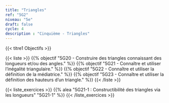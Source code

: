 ```yaml
---
title: "Triangles"
ref: "5G2"
niveau: "5e"
draft: false
cycle: 4
description : "Cinquième - Triangles"
---
```



{{< titre1 Objectifs >}}

{{< liste >}}
	{{% objectif "5G20 - Construire des triangles connaissant des longueurs et/ou des angles." %}}
	{{% objectif "5G21 - Connaître et utiliser l’inégalité triangulaire." %}}
	{{% objectif "5G22 - Connaître et utiliser la définition de la médiatrice." %}}
	{{% objectif "5G23 - Connaître et utiliser la définition des hauteurs d’un triangle." %}}
{{< /liste >}}

{{< liste_exercices >}}
	{{% alea "5G21-1 : Constructibilité des triangles via les longueurs" "5G21-1" %}}
{{< /liste_exercices >}}

<div class="ui hidden divider"></div>
<div class="ui hidden divider"></div>

<!-- <h2 class="ui horizontal divider header">Exercices en ligne à données aléatoires</h2>

{{< liste >}}
	{{% alea "N12 : Multiplier un entier par 10, 100, 1 000" "6N12" %}}
	{{% alea "N13 : Convertir en utilisant les préfixes multiplicateurs (déca à kilo)" "6N13" %}}
{{< /liste >}}

<div class="ui hidden divider"></div>
<div class="ui hidden divider"></div>

<h2 class="ui horizontal divider header">Compléments numériques</h2>

{{< liste >}}
	{{% youtube "N10 : Le système de numération décimal (vidéo de Jean-Yves Labouche)" "UudfsVP17Jk" %}}
	{{% youtube "N12 : Multiplier un entier par 100 (vidéo de Christophe Bringard)" "LR_ZwBNZVmg" %}}
	{{% url "N12 : Glisse-nombre - Multiplier ou diviser par 10, 100 ou 1 000 (outil développé par Arnaud Durand)" "https://mathix.org/glisse-nombre/index.html" %}}
	{{% url "Polypad (manipuler les fractions)" "https://mathigon.org/polypad" %}}
{{< /liste >}}



<div class="ui hidden divider"></div>
<div class="ui hidden divider"></div>

<h2 class="ui horizontal divider header">Corrections</h2>

{{< liste >}}
	{{% pdf-corr "Mise en route N1 : Numérations et fractions" 6N1 %}}
	{{% pdf-corr "Entrainement N10 : Connaitre le système décimal" "6N10" %}}
	{{% pdf-corr "Entrainement N11 : Comparer, ranger, encadrer, repérer des grands nombres entiers" "6N11" %}}
	{{% pdf-corr "Entrainement N12-N13 : Multiplier un entier par 10, 100, 1 000 et convertir (déca à kilo)" "6N12-N13" %}}
	{{% pdf-corr "Entrainement N12-N13 BIS : Multiplier un entier par 10, 100, 1 000 et convertir (déca à kilo)" "6N12-N13v2" %}}
	{{% pdf-corr "Entrainement N12-N13 TER : Multiplier un entier par 10, 100, 1 000 et convertir (déca à kilo)" "6N12-N13v3" %}}
	{{% pdf-corr "Entrainement N14 : Comprendre et utiliser la notion de fraction dans des cas simples." "6N14" %}}
{{< /liste >}}
 -->
